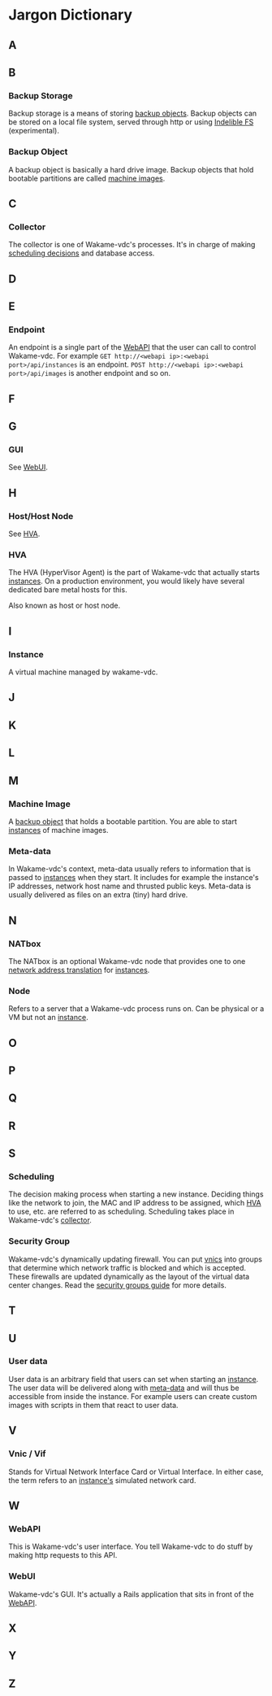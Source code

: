 # Jargon Dictionary

## A
## B

### Backup Storage

Backup storage is a means of storing [backup objects](#backup-object). Backup objects can be stored on a local file system, served through http or using [Indelible FS](http://www.igeekinc.com/indeliblefs/en/indeliblefs.html) (experimental).

### Backup Object

A backup object is basically a hard drive image. Backup objects that hold bootable partitions are called [machine images](#machine-image).

## C

### Collector

The collector is one of Wakame-vdc's processes. It's in charge of making [scheduling decisions](#scheduling) and database access.

## D
## E

### Endpoint

An endpoint is a single part of the [WebAPI](#webapi) that the user can call to control Wakame-vdc. For example `GET http://<webapi ip>:<webapi port>/api/instances` is an endpoint. `POST http://<webapi ip>:<webapi port>/api/images` is another endpoint and so on.

## F
## G

### GUI

See [WebUI](#webui).

## H

### Host/Host Node

See [HVA](#HVA).

### HVA

The HVA (HyperVisor Agent) is the part of Wakame-vdc that actually starts [instances](#instance). On a production environment, you would likely have several dedicated bare metal hosts for this.

Also known as host or host node.

## I

### Instance

A virtual machine managed by wakame-vdc.

## J
## K
## L
## M

### Machine Image

A [backup object](#backup-object) that holds a bootable partition. You are able to start [instances](#instance) of machine images.

### Meta-data

In Wakame-vdc's context, meta-data usually refers to information that is passed to [instances](#instance) when they start. It includes for example the instance's IP addresses, network host name and thrusted public keys. Meta-data is usually delivered as files on an extra (tiny) hard drive.

## N

### NATbox

The NATbox is an optional Wakame-vdc node that provides one to one [network address translation](http://en.wikipedia.org/wiki/Network_address_translation) for [instances](#instance).

### Node

Refers to a server that a Wakame-vdc process runs on. Can be physical or a VM but not an [instance](#instance).

## O
## P
## Q
## R
## S

### Scheduling

The decision making process when starting a new instance. Deciding things like the network to join, the MAC and IP address to be assigned, which [HVA](#HVA) to use, etc. are referred to as scheduling. Scheduling takes place in Wakame-vdc's [collector](#collector).

### Security Group

Wakame-vdc's dynamically updating firewall. You can put [vnics](#vnic-/-vif) into groups that determine which network traffic is blocked and which is accepted. These firewalls are updated dynamically as the layout of the virtual data center changes. Read the [security groups guide](security-groups/index.md) for more details.

## T
## U

### User data

User data is an arbitrary field that users can set when starting an [instance](#instance). The user data will be delivered along with [meta-data](#meta-data) and will thus be accessible from inside the instance. For example users can create custom images with scripts in them that react to user data.

## V

### Vnic / Vif

Stands for Virtual Network Interface Card or Virtual Interface. In either case, the term refers to an [instance's](#instance) simulated network card.

## W

### WebAPI

This is Wakame-vdc's user interface. You tell Wakame-vdc to do stuff by making http requests to this API.

### WebUI

Wakame-vdc's GUI. It's actually a Rails application that sits in front of the [WebAPI](#webapi).

## X
## Y
## Z

